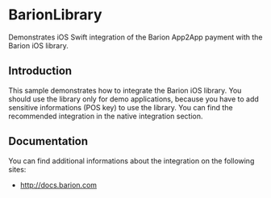 # BarionLibrary

Demonstrates iOS Swift integration of the
Barion App2App payment with the Barion iOS library.

Introduction
------------

This sample demonstrates how to integrate the Barion iOS library. You should use the library only for demo applications, because you have to add sensitive informations (POS key) to use the library. You can find the recommended integration in the native integration section.

Documentation
-------
You can find additional informations about the integration on the following sites:
- http://docs.barion.com
